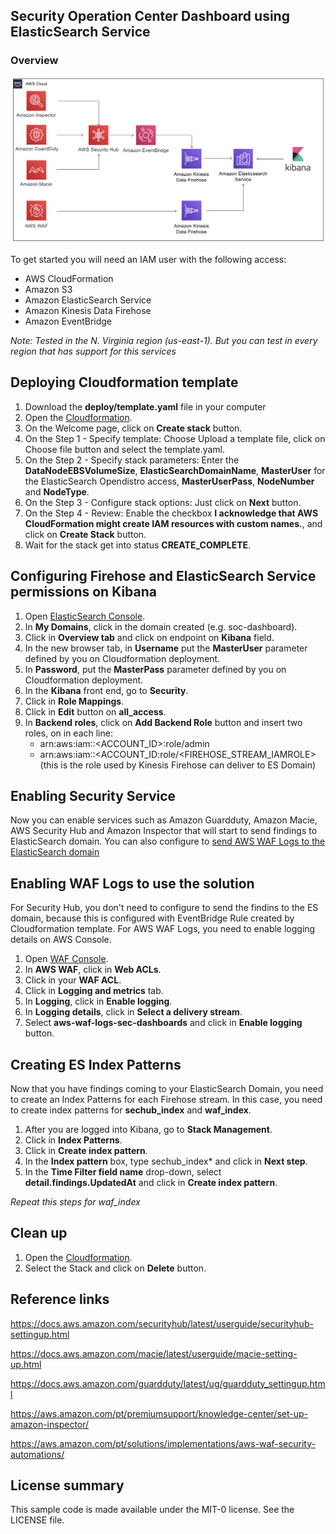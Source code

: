 ## Security Operation Center Dashboard using ElasticSearch Service

### Overview



![solution](images/soc-dashboard.png)

To get started you will need an IAM user with the following access:

- AWS CloudFormation
- Amazon S3
- Amazon ElasticSearch Service
- Amazon Kinesis Data Firehose
- Amazon EventBridge

_Note: Tested in the N. Virginia region (us-east-1). But you can test in every region that has support for this services_
  

## Deploying Cloudformation template

1. Download the **deploy/template.yaml** file in your computer
2. Open the [Cloudformation](https://console.aws.amazon.com/cloudformation).
3. On the Welcome page, click on **Create stack** button.
4. On the Step 1 - Specify template: Choose Upload a template file, click on Choose file button and select the template.yaml.
5. On the Step 2 - Specify stack parameters: Enter the **DataNodeEBSVolumeSize**, **ElasticSearchDomainName**, **MasterUser** for the ElasticSearch Opendistro access, **MasterUserPass**, **NodeNumber** and **NodeType**.
6. On the Step 3 - Configure stack options: Just click on **Next** button.
7. On the Step 4 - Review: Enable the checkbox **I acknowledge that AWS CloudFormation might create IAM resources with custom names.**, and click on **Create Stack** button.
8. Wait for the stack get into status **CREATE_COMPLETE**.

## Configuring Firehose and ElasticSearch Service permissions on Kibana

1. Open [ElasticSearch Console](https://console.aws.amazon.com/es).
2. In **My Domains**, click in the domain created (e.g. soc-dashboard).
3. Click in **Overview tab** and click on endpoint on **Kibana** field.
4. In the new browser tab, in **Username** put the **MasterUser** parameter defined by you on Cloudformation deployment.
5. In **Password**, put the **MasterPass** parameter defined by you on Cloudformation deployment.
6. In the **Kibana** front end, go to **Security**.
7. Click in **Role Mappings**.
8. Click in **Edit** button on **all_access**.
9. In **Backend roles**, click on **Add Backend Role** button and insert two roles, on in each line:
   - arn:aws:iam::<ACCOUNT_ID>:role/admin
   - arn:aws:iam::<ACCOUNT_ID:role/<FIREHOSE_STREAM_IAMROLE> (this is the role used by Kinesis Firehose can deliver to ES Domain)

## Enabling Security Service

Now you can enable services such as Amazon Guardduty, Amazon Macie, AWS Security Hub and Amazon Inspector that will start to send findings to ElasticSearch domain.
You can also configure to [send AWS WAF Logs to the ElasticSearch domain](https://docs.aws.amazon.com/waf/latest/developerguide/logging.html#logging-management)

## Enabling WAF Logs to use the solution

For Security Hub, you don't need to configure to send the findins to the ES domain, because this is configured with EventBridge Rule created by Cloudformation template. For AWS WAF Logs, you need to enable logging details on AWS Console.

1. Open [WAF Console](https://console.aws.amazon.com/wafv2).
2. In **AWS WAF**, click in **Web ACLs**.
3. Click in your **WAF ACL**.
4. Click in **Logging and metrics** tab.
5. In **Logging**, click in **Enable logging**.
6. In **Logging details**, click in **Select a delivery stream**.
7. Select **aws-waf-logs-sec-dashboards** and click in **Enable logging** button.


## Creating ES Index Patterns

Now that you have findings coming to your ElasticSearch Domain, you need to create an Index Patterns for 
each Firehose stream. In this case, you need to create index patterns for **sechub_index** and **waf_index**.

1. After you are logged into Kibana, go to **Stack Management**.
2. Click in **Index Patterns**.
3. Click in **Create index pattern**.
4. In the **Index pattern** box, type sechub_index* and click in **Next step**.
5. In the **Time Filter field name** drop-down, select **detail.findings.UpdatedAt** and click in **Create index pattern**.

_Repeat this steps for waf_index_ 


## Clean up

1. Open the [Cloudformation](https://console.aws.amazon.com/cloudformation).
2. Select the Stack and click on **Delete** button.


## Reference links

https://docs.aws.amazon.com/securityhub/latest/userguide/securityhub-settingup.html

https://docs.aws.amazon.com/macie/latest/userguide/macie-setting-up.html

https://docs.aws.amazon.com/guardduty/latest/ug/guardduty_settingup.html

https://aws.amazon.com/pt/premiumsupport/knowledge-center/set-up-amazon-inspector/ 

https://aws.amazon.com/pt/solutions/implementations/aws-waf-security-automations/


## License summary
This sample code is made available under the MIT-0 license. See the LICENSE file.
